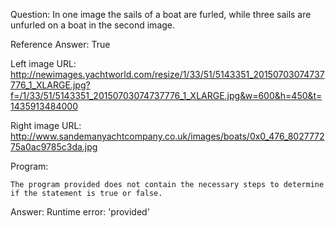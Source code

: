 Question: In one image the sails of a boat are furled, while three sails are unfurled on a boat in the second image.

Reference Answer: True

Left image URL: http://newimages.yachtworld.com/resize/1/33/51/5143351_20150703074737776_1_XLARGE.jpg?f=/1/33/51/5143351_20150703074737776_1_XLARGE.jpg&w=600&h=450&t=1435913484000

Right image URL: http://www.sandemanyachtcompany.co.uk/images/boats/0x0_476_802777275a0ac9785c3da.jpg

Program:

```
The program provided does not contain the necessary steps to determine if the statement is true or false.
```
Answer: Runtime error: 'provided'

